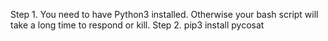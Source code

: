 Step 1. You need to have Python3 installed. Otherwise your bash script will take a long time to respond or kill. 
Step 2. pip3 install pycosat
